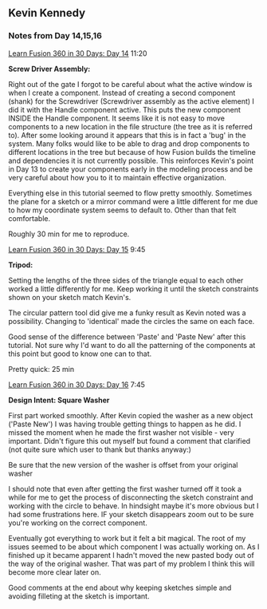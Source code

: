 ## Kevin Kennedy

### Notes from Day 14,15,16


[Learn Fusion 360 in 30 Days: Day 14](https://www.youtube.com/watch?v=YsXaCmKEV-g) 11:20

**Screw Driver Assembly:**

Right out of the gate I forgot to be careful about what the active window is when I create a component. Instead of creating a second component (shank) for the Screwdriver (Screwdriver assembly as the active element) I did it with the Handle component active. This puts the new component INSIDE the Handle component. It seems like it is not easy to move components to a new location in the file structure (the tree as it is referred to). After some looking around it appears that this is in fact a 'bug' in the system. Many folks would like to be able to drag and drop components to different locations in the tree but because of how Fusion builds the timeline and dependencies it is not currently possible. This reinforces Kevin's point in Day 13 to create your components early in the modeling process and be very careful about how you to it to maintain effective organization.

Everything else in this tutorial seemed to flow pretty smoothly. Sometimes the plane for a sketch or a mirror command were a little different for me due to how my coordinate system seems to default to. Other than that felt comfortable.

Roughly 30 min for me to reproduce.

[Learn Fusion 360 in 30 Days: Day 15]() 9:45

**Tripod:**

Setting the lengths of the three sides of the triangle equal to each other worked a little differently for me. Keep working it until the sketch constraints shown on your sketch match Kevin's.

The circular pattern tool did give me a funky result as Kevin noted was a possibility. Changing to 'identical' made the circles the same on each face.

Good sense of the difference between 'Paste' and 'Paste New' after this tutorial. Not sure why I'd want to do all the patterning of the components at this point but good to know one can to that.

Pretty quick: 25 min

[Learn Fusion 360 in 30 Days: Day 16]() 7:45

**Design Intent: Square Washer**

First part worked smoothly. After Kevin copied the washer as a new object ('Paste New') I was having trouble getting things to happen as he did. I missed the moment when he made the first washer not visible - very important. Didn't figure this out myself but found a comment that clarified (not quite sure which user to thank but thanks anyway:)

Be sure that the new version of the washer is offset from your original washer

I should note that even after getting the first washer turned off it took a while for me to get the process of disconnecting the sketch constraint and working with the circle to behave. In hindsight maybe it's more obvious but I had some frustrations here. IF your sketch disappears zoom out to be sure you're working on the correct component.

Eventually got everything to work but it felt a bit magical. The root of my issues seemed to be about which component I was actually working on. As I finished up it became apparent I hadn't moved the new pasted body out of the way of the original washer. That was part of my problem I think this will become more clear later on. 

Good comments at the end about why keeping sketches simple and avoiding filleting at the sketch is important.

